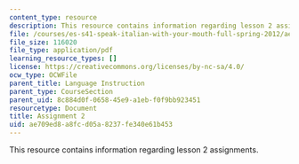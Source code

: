 ```yaml
---
content_type: resource
description: This resource contains information regarding lesson 2 assignments.
file: /courses/es-s41-speak-italian-with-your-mouth-full-spring-2012/ae709ed8a8fcd05a8237fe340e61b453_MITES_S41S12_compiti_2.pdf
file_size: 116020
file_type: application/pdf
learning_resource_types: []
license: https://creativecommons.org/licenses/by-nc-sa/4.0/
ocw_type: OCWFile
parent_title: Language Instruction
parent_type: CourseSection
parent_uid: 8c884d0f-0658-45e9-a1eb-f0f9bb923451
resourcetype: Document
title: Assignment 2
uid: ae709ed8-a8fc-d05a-8237-fe340e61b453
---
```

This resource contains information regarding lesson 2 assignments.